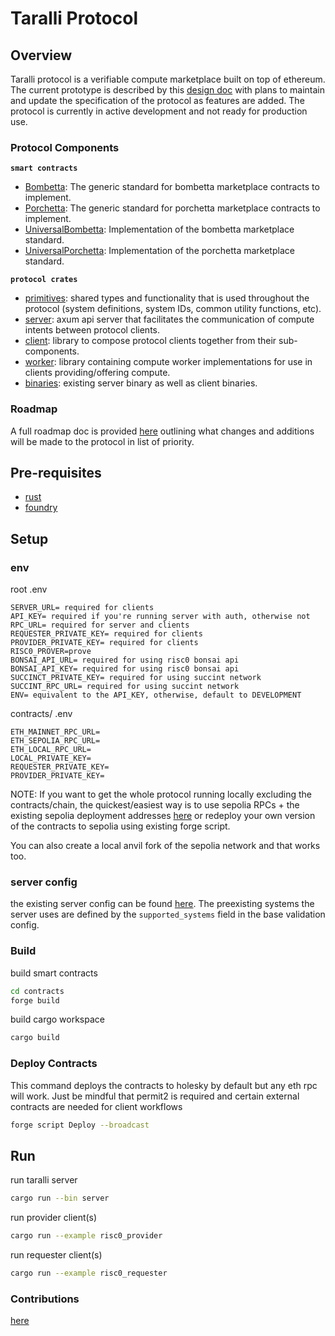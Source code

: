 # Taralli Protocol

## Overview

Taralli protocol is a verifiable compute marketplace built on top of ethereum. The current prototype is described by this [design doc](./docs/taralli-design.md) with plans to maintain and update the specification of the protocol as features are added. The protocol is currently in active development and not ready for production use.

### Protocol Components

**`smart contracts`**

- [Bombetta](./contracts/src/abstract/Bombetta.sol): The generic standard for bombetta marketplace contracts to implement.
- [Porchetta](./contracts/src/abstract/Porchetta.sol): The generic standard for porchetta marketplace contracts to implement.
- [UniversalBombetta](./contracts/src/UniversalBombetta.sol): Implementation of the bombetta marketplace standard.
- [UniversalPorchetta](./contracts/src/UniversalPorchetta.sol): Implementation of the porchetta marketplace standard.

**`protocol crates`**

- [primitives](./crates/taralli-primitives/): shared types and functionality that is used throughout the protocol (system definitions, system IDs, common utility functions, etc).
- [server](./crates/taralli-server/): axum api server that facilitates the communication of compute intents between protocol clients.
- [client](./crates/taralli-client/): library to compose protocol clients together from their sub-components.
- [worker](./crates/taralli-worker/): library containing compute worker implementations for use in clients providing/offering compute.
- [binaries](./bin/): existing server binary as well as client binaries.

### Roadmap

A full roadmap doc is provided [here](./docs/roadmap.md) outlining what changes and additions will be made to the protocol in list of priority.

## Pre-requisites

- [rust](https://www.rust-lang.org/tools/install)
- [foundry](https://book.getfoundry.sh/getting-started/installation)

## Setup

### env

root .env
```
SERVER_URL= required for clients
API_KEY= required if you're running server with auth, otherwise not
RPC_URL= required for server and clients
REQUESTER_PRIVATE_KEY= required for clients
PROVIDER_PRIVATE_KEY= required for clients
RISC0_PROVER=prove
BONSAI_API_URL= required for using risc0 bonsai api
BONSAI_API_KEY= required for using risc0 bonsai api
SUCCINCT_PRIVATE_KEY= required for using succint network
SUCCINT_RPC_URL= required for using succint network
ENV= equivalent to the API_KEY, otherwise, default to DEVELOPMENT
```
contracts/ .env
```
ETH_MAINNET_RPC_URL=
ETH_SEPOLIA_RPC_URL=
ETH_LOCAL_RPC_URL=
LOCAL_PRIVATE_KEY=
REQUESTER_PRIVATE_KEY=
PROVIDER_PRIVATE_KEY=
```

NOTE: 
If you want to get the whole protocol running locally excluding the contracts/chain, the quickest/easiest way is to use sepolia RPCs + the existing sepolia deployment addresses [here](./contracts/deployments/sepolia_deployments.json) or redeploy your own version of the contracts to sepolia using existing forge script.

You can also create a local anvil fork of the sepolia network and that works too.

### server config

the existing server config can be found [here](./config.json). The preexisting systems the server uses are defined by the `supported_systems` field in the base validation config.

### Build

build smart contracts
```bash
cd contracts
forge build
```

build cargo workspace
```bash
cargo build
 ```

### Deploy Contracts
This command deploys the contracts to holesky by default but any eth rpc will work. Just be mindful that permit2 is required and certain external contracts are needed for client workflows
```bash
forge script Deploy --broadcast
```

## Run

run taralli server
```bash
cargo run --bin server
```

run provider client(s)
```bash
cargo run --example risc0_provider
```

run requester client(s)
```bash
cargo run --example risc0_requester
```

### Contributions

[here](./docs/CONTRIBUTING.md)
